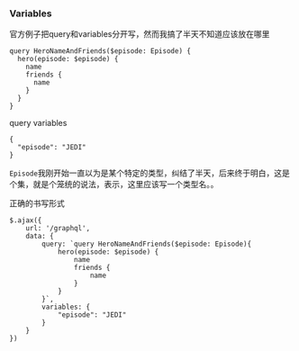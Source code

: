 ### Variables
官方例子把query和variables分开写，然而我搞了半天不知道应该放在哪里
```
query HeroNameAndFriends($episode: Episode) {
  hero(episode: $episode) {
    name
    friends {
      name
    }
  }
}
```
query variables
```
{
  "episode": "JEDI"
}
```

`Episode`我刚开始一直以为是某个特定的类型，纠结了半天，后来终于明白，这是个集，就是个笼统的说法，表示，这里应该写一个类型名。。

正确的书写形式
```
$.ajax({
    url: '/graphql',
    data: {
        query: `query HeroNameAndFriends($episode: Episode){    
            hero(episode: $episode) {
                name
                friends {
                    name
                }
            }
        }`,
        variables: {
            "episode": "JEDI"
        }
    }
})
```